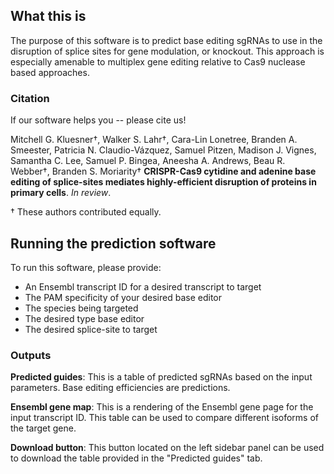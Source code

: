 ## What this is

The purpose of this software is to predict base editing sgRNAs to use in the disruption of splice sites for gene modulation, or knockout. This approach is especially amenable to multiplex gene editing relative to Cas9 nuclease based approaches.

### Citation

If our software helps you -- please cite us!

Mitchell G. Kluesner†, Walker S. Lahr†, Cara-Lin Lonetree, Branden A. Smeester, Patricia N. Claudio-Vázquez, Samuel Pitzen, Madison J. Vignes, Samantha C. Lee, Samuel P. Bingea, Aneesha A. Andrews, Beau R. Webber†, Branden S. Moriarity†
**CRISPR-Cas9 cytidine and adenine base editing of splice-sites mediates highly-efficient disruption of proteins in primary cells**. *In review*.

† These authors contributed equally.

## Running the prediction software

To run this software, please provide:

*   An Ensembl transcript ID for a desired transcript to target
*   The PAM specificity of your desired base editor
*	The species being targeted
*	The desired type base editor
*	The desired splice-site to target

### Outputs

**Predicted guides**: This is a table of predicted sgRNAs based on the input parameters. Base editing efficiencies are predictions.

**Ensembl gene map**: This is a rendering of the Ensembl gene page for the input transcript ID. This table can be used to compare different isoforms of the target gene. 

**Download button**: This button located on the left sidebar panel can be used to download the table provided in the "Predicted guides" tab.
